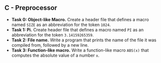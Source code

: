 ## C - Preprocessor

- **Task 0: Object-like Macro.** Create a header file that defines a macro named `SIZE` as an abbreviation for the token `1024`.
- **Task 1: Pi.** Create header file that defines a macro named `PI` as an abbreviation for the token `3.14159265359`.
- **Task 2: File name.** Write a program that prints the name of the file it was compiled from, followed by a new line.
- **Task 3: Function-like macro.** Write a function-like macro `ABS(x)` that computes the absolute value of a number `x`.
